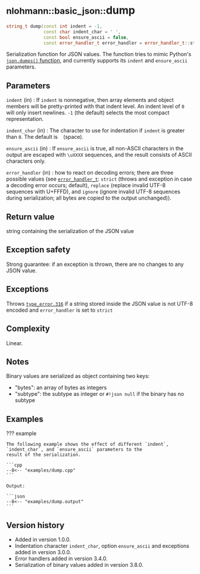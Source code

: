 # <small>nlohmann::basic_json::</small>dump

```cpp
string_t dump(const int indent = -1,
              const char indent_char = ' ',
              const bool ensure_ascii = false,
              const error_handler_t error_handler = error_handler_t::strict) const;
```

Serialization function for JSON values. The function tries to mimic Python's
[`json.dumps()` function](https://docs.python.org/2/library/json.html#json.dump), and currently  supports its `indent`
and `ensure_ascii` parameters.
    
## Parameters

`indent` (in)
:   If `indent` is nonnegative, then array elements and object members will be pretty-printed with that indent level. An
    indent level of `0` will only insert newlines. `-1` (the default) selects the most compact representation.

`indent_char` (in)
:   The character to use for indentation if `indent` is greater than `0`. The default is ` ` (space).

`ensure_ascii` (in)
:   If `ensure_ascii` is true, all non-ASCII characters in the output are escaped with `\uXXXX` sequences, and the
    result consists of ASCII characters only.

`error_handler` (in)
:   how to react on decoding errors; there are three possible values (see [`error_handler_t`](Desktop/1010-ai-master/lib/json/doc/mkdocs/docs/api/basic_json/error_handler_t.md):
    `strict` (throws and exception in case a decoding error occurs; default), `replace` (replace invalid UTF-8 sequences
    with U+FFFD), and `ignore` (ignore invalid UTF-8 sequences during serialization; all bytes are copied to the output
    unchanged)).
    
## Return value

string containing the serialization of the JSON value

## Exception safety

Strong guarantee: if an exception is thrown, there are no changes to any JSON value.

## Exceptions

Throws [`type_error.316`](Desktop/1010-ai-master/lib/json/doc/mkdocs/docs/home/exceptions.md#jsonexceptiontype_error316) if a string stored inside the JSON value
is not UTF-8 encoded and `error_handler` is set to `strict`

## Complexity

Linear.

## Notes

Binary values are serialized as object containing two keys:

- "bytes": an array of bytes as integers
- "subtype": the subtype as integer or `#!json null` if the binary has no subtype

## Examples

??? example

    The following example shows the effect of different `indent`, `indent_char`, and `ensure_ascii` parameters to the
    result of the serialization.

    ```cpp
    --8<-- "examples/dump.cpp"
    ```
    
    Output:
    
    ```json
    --8<-- "examples/dump.output"
    ```

## Version history

- Added in version 1.0.0.
- Indentation character `indent_char`, option `ensure_ascii` and exceptions added in version 3.0.0.
- Error handlers added in version 3.4.0.
- Serialization of binary values added in version 3.8.0.
